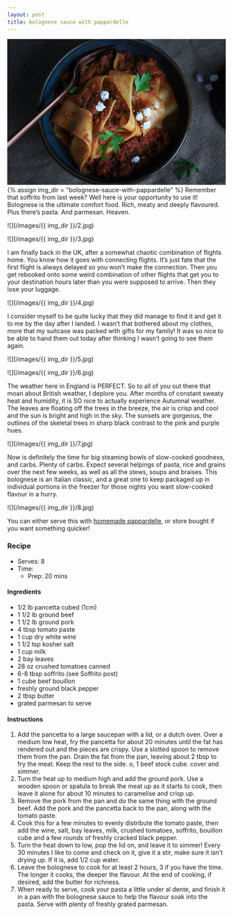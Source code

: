```yaml
---
layout: post
title: bolognese sauce with pappardelle
---
```

![](/images/bolognese-sauce-with-pappardelle/1.jpg)
{% assign img_dir = "bolognese-sauce-with-pappardelle" %}
Remember that soffrito from last week? Well here is your opportunity to use it! Bolognese is the ultimate comfort food. Rich, meaty and deeply flavoured. Plus there’s pasta. And parmesan. Heaven.

![](/images/{{ img_dir }}/2.jpg)

![](/images/{{ img_dir }}/3.jpg)

I am finally back in the UK, after a somewhat chaotic combination of flights home. You know how it goes with connecting flights. It’s just fate that the first flight is always delayed so you won’t make the connection. Then you get rebooked onto some weird combination of other flights that get you to your destination hours later than you were supposed to arrive. Then they lose your luggage.

![](/images/{{ img_dir }}/4.jpg)

I consider myself to be quite lucky that they did manage to find it and get it to me by the day after I landed. I wasn’t that bothered about my clothes, more that my suitcase was packed with gifts for my family! It was so nice to be able to hand them out today after thinking I wasn’t going to see them again.

![](/images/{{ img_dir }}/5.jpg)

![](/images/{{ img_dir }}/6.jpg)

The weather here in England is PERFECT. So to all of you out there that moan about British weather, I deplore you. After months of constant sweaty heat and humidity, it is SO nice to actually experience Autumnal weather. The leaves are floating off the trees in the breeze, the air is crisp and cool and the sun is bright and high in the sky. The sunsets are gorgeous, the outlines of the skeletal trees in sharp black contrast to the pink and purple hues.

![](/images/{{ img_dir }}/7.jpg)

Now is definitely the time for big steaming bowls of slow-cooked goodness, and carbs. Plenty of carbs. Expect several helpings of pasta, rice and grains over the next few weeks, as well as all the stews, soups and braises. This bolognese is an Italian classic, and a great one to keep packaged up in individual portions in the freezer for those nights you want slow-cooked flavour in a hurry.

![](/images/{{ img_dir }}/8.jpg)

You can either serve this with [homemade pappardelle](https://queenculinaire.com/2017/08/23/fresh-egg-pasta-with-kale-pesto/), or store bought if you want something quicker!

### Recipe
+ Serves: 8
+ Time:
  + Prep: 20 mins
#### Ingredients
+ 1/2 lb pancetta cubed (1cm)
+ 1 1/2 lb ground beef
+ 1 1/2 lb ground pork
+ 4 tbsp tomato paste
+ 1 cup dry white wine
+ 1 1/2 tsp  kosher salt
+ 1 cup milk
+ 2 bay leaves
+ 28 oz crushed tomatoes canned
+ 6-8  tbsp soffrito (see Soffrito post)
+ 1 cube beef bouillon
+ freshly ground black pepper
+ 2 tbsp butter
+ grated parmesan to serve

#### Instructions
1. Add the pancetta to a large saucepan with a lid, or a dutch oven. Over a medium low heat, fry the pancetta for about 20 minutes until the fat has rendered out and the pieces are crispy. Use a slotted spoon to remove them from the pan. Drain the fat from the pan, leaving about 2 tbsp to fry the meat. Keep the rest to the side. o, 1 beef stock cube. cover and simmer.
1. Turn the heat up to medium high and add the ground pork. Use a wooden spoon or spatula to break the meat up as it starts to cook, then leave it alone for about 10 minutes to caramelise and crisp up.
1. Remove the pork from the pan and do the same thing with the ground beef. Add the pork and the pancetta back to the pan, along with the tomato paste.
1. Cook this for a few minutes to evenly distribute the tomato paste, then add the wine, salt, bay leaves, milk, crushed tomatoes, soffrito, bouillon cube and a few rounds of freshly cracked black pepper.
1. Turn the heat down to low, pop the lid on, and leave it to simmer! Every 30 minutes I like to come and check on it, give it a stir, make sure it isn't drying up. If it is, add 1/2 cup water.
1. Leave the bolognese to cook for at least 2 hours, 3 if you have the time. The longer it cooks, the deeper the flavour. At the end of cooking, if desired, add the butter for richness.
1. When ready to serve, cook your pasta a little under al dente, and finish it in a pan with the bolognese sauce to help the flavour soak into the pasta. Serve with plenty of freshly grated parmesan.

